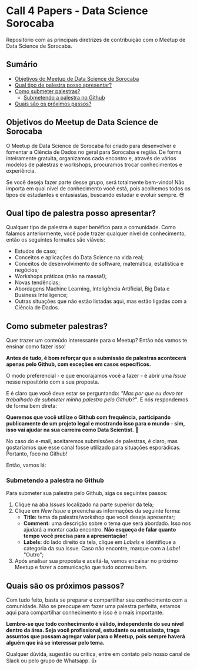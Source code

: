 # Call 4 Papers - Data Science Sorocaba

Repositório com as principais diretrizes de contribuição com o Meetup de Data Science de Sorocaba.

## Sumário

- [Objetivos do Meetup de Data Science de Sorocaba](#objetivos-do-meetup-de-data-science-de-sorocaba)
- [Qual tipo de palestra posso apresentar?](#qual-tipo-de-palestra-posso-apresentar)
- [Como submeter palestras?](#como-submeter-palestras)
  - [Submetendo a palestra no Github](#submetendo-a-palestra-no-github)
- [Quais são os próximos passos?](#quais-são-os-próximos-passos)

## Objetivos do Meetup de Data Science de Sorocaba

O Meetup de Data Science de Sorocaba foi criado para desenvolver e fomentar a Ciência de Dados no geral para Sorocaba e região. De forma inteiramente gratuita, organizamos cada encontro e, através de vários modelos de palestras e workshops, procuramos trocar conhecimentos e experiência.

Se você deseja fazer parte desse grupo, será totalmente bem-vindo! Não importa em qual nível de conhecimento você está, pois acolhemos todos os tipos de estudantes e entusiastas, buscando estudar e evoluir sempre. 😎

## Qual tipo de palestra posso apresentar?

Qualquer tipo de palestra é super benéfico para a comunidade. Como falamos anteriormente, você pode trazer qualquer nível de conhecimento, então os seguintes formatos são viáveis:

- Estudos de caso;
- Conceitos e aplicações do Data Science na vida real;
- Conceitos de desenvolvimento de software, matemática, estatística e negócios;
- Workshops práticos (mão na massa!);
- Novas tendências;
- Abordagens Machine Learning, Inteligência Artificial, Big Data e Business Intelligence;
- Outras situações que não estão listadas aqui, mas estão ligadas com a Ciência de Dados.

## Como submeter palestras?

Quer trazer um conteúdo interessante para o Meetup? Então nós vamos te ensinar como fazer isso!

**Antes de tudo, é bom reforçar que a submissão de palestras acontecerá apenas pelo Github, com exceções em casos específicos.**

O modo preferencial - e que encorajamos você a fazer - é abrir uma *Issue* nesse repositório com a sua proposta.

E é claro que você deve estar se perguntando: *"Mas por que eu devo ter trabalhado de submeter minha palestra pelo Github?"*. E nós respondemos de forma bem direta:

**Queremos que você utilize o Github com frequência, participando publicamente de um projeto legal e mostrando isso para o mundo - sim, isso vai ajudar na sua carreira como Data Scientist.** 💪

No caso do e-mail, aceitaremos submissões de palestras, é claro, mas gostaríamos que esse canal fosse utilizado para situações esporádicas. Portanto, foco no Github!

Então, vamos lá:

### Submetendo a palestra no Github

Para submeter sua palestra pelo Github, siga os seguintes passos:

1. Clique na aba *Issues* localizado na parte superior da tela;
2. Clique em *New Issue* e preencha as informações da seguinte forma:
   - **Title:** tema da palestra/workshop que você deseja apresentar;
   - **Comment:** uma descrição sobre o tema que será abordado. Isso nos ajudará a montar cada encontro. **Não esqueça de falar quanto tempo você precisa para a apresentação!**
   - **Labels:** do lado direito da tela, clique em *Labels* e identifique a categoria da sua Issue. Caso não encontre, marque com a *Label* "Outro";
3. Após analisar sua proposta e aceitá-la, vamos encaixar no próximo Meetup e fazer a comunicação que tudo ocorreu bem.

## Quais são os próximos passos?

Com tudo feito, basta se preparar e compartilhar seu conhecimento com a comunidade. Não se preocupe em fazer uma palestra perfeita, estamos aqui para compartilhar conhecimento e isso é o mais importante.

**Lembre-se que todo conhecimento é válido, independente do seu nível dentro da área. Seja você profissional, estudante ou entusiasta, traga assuntos que possam agregar valor para o Meetup, pois sempre haverá alguém que irá se interessar pelo tema.**

Qualquer dúvida, sugestão ou crítica, entre em contato pelo nosso canal de Slack ou pelo grupo de Whatsapp. 👍

